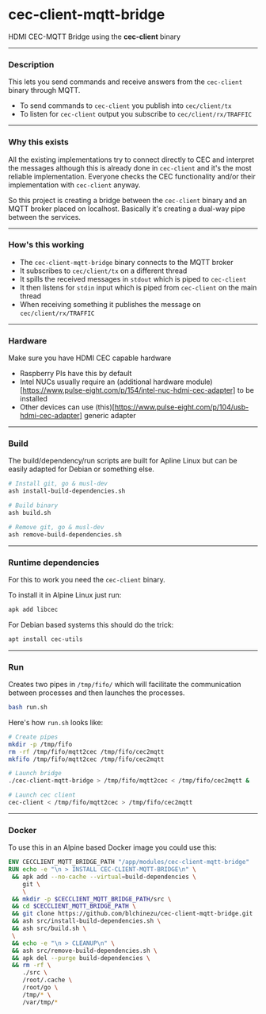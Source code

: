# cec-client-mqtt-bridge
HDMI CEC-MQTT Bridge using the **cec-client** binary

--------------------------------------------------------------------------------

### Description

This lets you send commands and receive answers from the `cec-client` binary
through MQTT.

 - To send commands to `cec-client` you publish into `cec/client/tx`
 - To listen for `cec-client` output you subscribe to `cec/client/rx/TRAFFIC`

--------------------------------------------------------------------------------

### Why this exists

All the existing implementations try to connect directly to CEC and interpret
the messages although this is already done in `cec-client` and it's the most
reliable implementation. Everyone checks the CEC functionality and/or their
implementation with `cec-client` anyway.

So this project is creating a bridge between the `cec-client` binary and an MQTT
broker placed on localhost. Basically it's creating a dual-way pipe between the
services.

--------------------------------------------------------------------------------

### How's this working

 - The `cec-client-mqtt-bridge` binary connects to the MQTT broker
 - It subscribes to `cec/client/tx` on a different thread
 - It spills the received messages in `stdout` which is piped to `cec-client`
 - It then listens for `stdin` input which is piped from `cec-client` on the
   main thread
 - When receiving something it publishes the message on `cec/client/rx/TRAFFIC`

--------------------------------------------------------------------------------

### Hardware

Make sure you have HDMI CEC capable hardware

 - Raspberry PIs have this by default
 - Intel NUCs usually require an (additional hardware module)[https://www.pulse-eight.com/p/154/intel-nuc-hdmi-cec-adapter] to be installed
 - Other devices can use (this)[https://www.pulse-eight.com/p/104/usb-hdmi-cec-adapter] generic adapter

--------------------------------------------------------------------------------

### Build

The build/dependency/run scripts are built for Apline Linux but can be easily
adapted for Debian or something else.

```bash
# Install git, go & musl-dev
ash install-build-dependencies.sh

# Build binary
ash build.sh

# Remove git, go & musl-dev
ash remove-build-dependencies.sh
```

--------------------------------------------------------------------------------

### Runtime dependencies

For this to work you need the `cec-client` binary.

To install it in Alpine Linux just run:

```bash
apk add libcec
```

For Debian based systems this should do the trick:

```bash
apt install cec-utils
```

--------------------------------------------------------------------------------

### Run

Creates two pipes in `/tmp/fifo/` which will facilitate the communication
between processes and then launches the processes.

```bash
bash run.sh
```

Here's how `run.sh` looks like:

```bash
# Create pipes
mkdir -p /tmp/fifo
rm -rf /tmp/fifo/mqtt2cec /tmp/fifo/cec2mqtt
mkfifo /tmp/fifo/mqtt2cec /tmp/fifo/cec2mqtt

# Launch bridge
./cec-client-mqtt-bridge > /tmp/fifo/mqtt2cec < /tmp/fifo/cec2mqtt &

# Launch cec client
cec-client < /tmp/fifo/mqtt2cec > /tmp/fifo/cec2mqtt

```

--------------------------------------------------------------------------------

### Docker

To use this in an Alpine based Docker image you could use this:

```dockerfile
ENV CECCLIENT_MQTT_BRIDGE_PATH "/app/modules/cec-client-mqtt-bridge"
RUN echo -e "\n > INSTALL CEC-CLIENT-MQTT-BRIDGE\n" \
 && apk add --no-cache --virtual=build-dependencies \
    git \
    \
 && mkdir -p $CECCLIENT_MQTT_BRIDGE_PATH/src \
 && cd $CECCLIENT_MQTT_BRIDGE_PATH \
 && git clone https://github.com/blchinezu/cec-client-mqtt-bridge.git ./src \
 && ash src/install-build-dependencies.sh \
 && ash src/build.sh \
 \
 && echo -e "\n > CLEANUP\n" \
 && ash src/remove-build-dependencies.sh \
 && apk del --purge build-dependencies \
 && rm -rf \
    ./src \
    /root/.cache \
    /root/go \
    /tmp/* \
    /var/tmp/*
```
